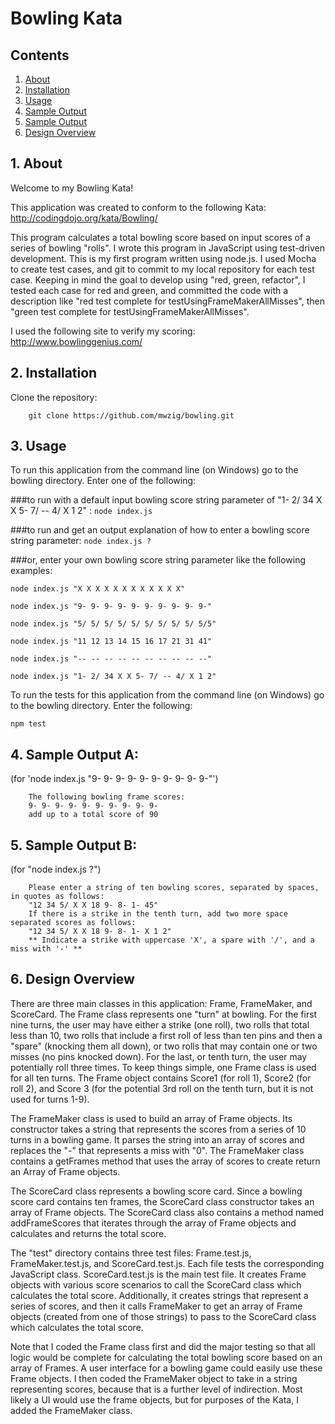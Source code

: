 # Bowling Kata

## Contents
1.  [About](#1-about)
2.  [Installation](#2-installation)
3.  [Usage](#3-usage)
4.  [Sample Output](#4-sample-output)
5.  [Sample Output](#5-sample-output)
6.  [Design Overview](#6-design-overview)

## 1. About
Welcome to my Bowling Kata! 

This application was created to conform to the following Kata: 
http://codingdojo.org/kata/Bowling/

This program calculates a total bowling score based on input scores of a series of bowling "rolls".  I wrote this program in JavaScript using test-driven development.  This is my first program written using node.js.  I used Mocha to create test cases, and git to commit to my local repository for each test case.  Keeping in mind the goal to develop using "red, green, refactor", I tested each case for red and green, and committed the code with a description like "red test complete for testUsingFrameMakerAllMisses", then "green test complete for testUsingFrameMakerAllMisses".

I used the following site to verify my scoring: http://www.bowlinggenius.com/


## 2. Installation
Clone the repository:
```
    git clone https://github.com/mwzig/bowling.git
```


## 3.  Usage

To run this application from the command line (on Windows) go to the bowling directory.  Enter one of the following:

###to run with a default input bowling score string parameter of "1- 2/ 34 X X 5- 7/ -- 4/ X 1 2" :
`
node index.js
`

###to run and get an output explanation of how to enter a bowling score string parameter:
`
node index.js ?
`

###or, enter your own bowling score string parameter like the following examples:

`
node index.js "X X X X X X X X X X X X"
`

`
node index.js "9- 9- 9- 9- 9- 9- 9- 9- 9- 9-"
`

`
node index.js "5/ 5/ 5/ 5/ 5/ 5/ 5/ 5/ 5/ 5/5"
`

`
node index.js "11 12 13 14 15 16 17 21 31 41"
`

`
node index.js "-- -- -- -- -- -- -- -- -- --"
`

`
node index.js "1- 2/ 34 X X 5- 7/ -- 4/ X 1 2"
`


To run the tests for this application from the command line (on Windows) go to the bowling directory.  Enter the following:

`
npm test
`

## 4. Sample Output A: 
(for 'node index.js "9- 9- 9- 9- 9- 9- 9- 9- 9- 9-"')

```
    The following bowling frame scores:
	9- 9- 9- 9- 9- 9- 9- 9- 9- 9-
	add up to a total score of 90
```


## 5. Sample Output B:
(for "node index.js ?")

```
	Please enter a string of ten bowling scores, separated by spaces, in quotes as follows:
	"12 34 5/ X X 18 9- 8- 1- 45"
	If there is a strike in the tenth turn, add two more space separated scores as follows:
	"12 34 5/ X X 18 9- 8- 1- X 1 2"
	** Indicate a strike with uppercase 'X', a spare with '/', and a miss with '-' **

```


## 6. Design Overview

There are three main classes in this application:   Frame, FrameMaker, and ScoreCard.   The Frame class represents one "turn" at bowling.   For the first nine turns, the user may have either a strike (one roll), two rolls that total less than 10, two rolls that include a first roll of less than ten pins and then a "spare" (knocking them all down), or two rolls that may contain one or two misses (no pins knocked down).  For the last, or tenth turn, the user may potentially roll three times.   To keep things simple, one Frame class is used for all ten turns.  The Frame object contains Score1 (for roll 1), Score2 (for roll 2), and Score 3 (for the potential 3rd roll on the tenth turn, but it is not used for turns 1-9).     

The FrameMaker class is used to build an array of Frame objects.  Its constructor takes a string that represents the scores from a series of 10 turns in a bowling game.  It parses the string into an array of scores and replaces the "-" that represents a miss with "0".  The FrameMaker class contains a getFrames method that uses the array of scores to create return an Array of Frame objects.

The ScoreCard class represents a bowling score card.  Since a bowling score card contains ten frames, the ScoreCard class constructor takes an array of Frame objects.  The ScoreCard class also contains a method named addFrameScores that iterates through the array of Frame objects and calculates and returns the total score.

The "test" directory contains three test files:  Frame.test.js, FrameMaker.test.js, and ScoreCard.test.js.
Each file tests the corresponding JavaScript class.  ScoreCard.test.js is the main test file.  It creates Frame objects with various score scenarios to call the ScoreCard class which calculates the total score.  Additionally, it creates strings that represent a series of scores, and then it calls FrameMaker to get an array of Frame objects 
(created from one of those strings) to pass to the ScoreCard class which calculates the total score. 

Note that I coded the Frame class first and did the major testing so that all logic would be complete for calculating the total bowling score based on an array of Frames.  A user interface for a bowling game could easily use these Frame objects.  I then coded the FrameMaker object to take in a string representing scores, because that is a further level of indirection.   Most likely a UI would use the frame objects, but for purposes of the Kata, I added the FrameMaker class.